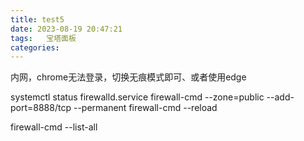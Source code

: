 ```yaml
---
title: test5
date: 2023-08-19 20:47:21
tags:	宝塔面板
categories:	
---
```

内网，chrome无法登录，切换无痕模式即可、或者使用edge


 systemctl status firewalld.service
firewall-cmd --zone=public --add-port=8888/tcp --permanent
firewall-cmd --reload

firewall-cmd --list-all